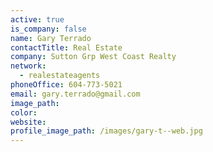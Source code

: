 ```yaml
---
active: true
is_company: false
name: Gary Terrado
contactTitle: Real Estate
company: Sutton Grp West Coast Realty
network:
  - realestateagents
phoneOffice: 604-773-5021
email: gary.terrado@gmail.com
image_path:
color:
website:
profile_image_path: /images/gary-t--web.jpg
---
```



